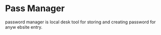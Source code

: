 # Pass Manager
password manager is local desk tool for storing and creating password for anyw ebsite entry.
